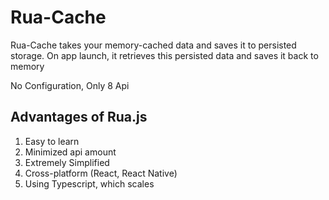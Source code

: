 # Rua-Cache
Rua-Cache takes your memory-cached data and saves it to persisted storage. On app launch, it retrieves this persisted data and saves it back to memory

No Configuration, Only 8 Api

## Advantages of Rua.js
1. Easy to learn
2. Minimized api amount
3. Extremely Simplified
4. Cross-platform (React, React Native)
5. Using Typescript, which scales
